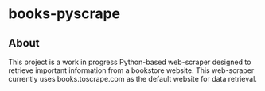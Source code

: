 # books-pyscrape

## About

This project is a work in progress Python-based web-scraper designed to retrieve important information from a bookstore website.
This web-scraper currently uses books.toscrape.com as the default website for data retrieval.
